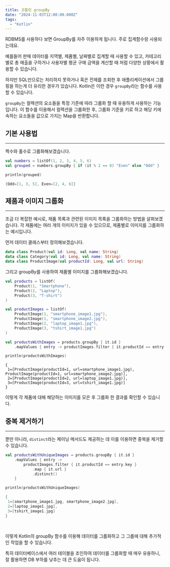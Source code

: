 ```yaml
---
title: 코틀린 groupBy
date: "2024-11-03T12:00:00.000Z"
tags:  
  - "Kotlin"
---
```


RDBMS를 사용하다 보면 GroupBy를 자주 이용하게 됩니다.
주로 집계함수랑 사용되는데요.

예를들어 판매 데이터를 지역별, 제품별, 날짜별로 집계할 때 사용할 수 있고,
카테고리별로 총 매출을 구하거나 사용자별 평균 구매 금액을 계산할 때 처럼 다양한 상황에서 활용할 수 있습니다.

하지만 SQL만으로는 처리하지 못하거나 혹은 전체를 조회한 후 애플리케이션에서 그룹핑을 하는게 더 유리한 경우가 있습니다.
Kotlin은 이런 경우 `groupBy`라는 함수를 사용할 수 있습니다.

`groupBy`는 컬렉션의 요소들을 특정 기준에 따라 그룹화 할 때 유용하게 사용하는 기능입니다.
이 함수를 이용해서 컬렉션을 그룹화한 후, 그룹화 기준을 키로 하고 해당 키에 속하는 요소들을 값으로 가지는 Map을 반환합니다.

## 기본 사용법

---

짝수와 홀수로 그룹화해보겠습니다.

```kotlin
val numbers = listOf(1, 2, 3, 4, 5, 6)
val grouped = numbers.groupBy { if (it % 2 == 0) "Even" else "Odd" }

println(grouped)
```

```kotlin
{Odd=[1, 3, 5], Even=[2, 4, 6]}
```

## 제품과 이미지 그룹화

---

조금 더 복잡한 예시로, 제품 목록과 관련된 이미지 목록을 그룹화하는 방법을 살펴보겠습니다. 각 제품에는 여러 개의 이미지가 있을 수 있으므로, 제품별로 이미지를 그룹화하는 예시입니다.

먼저 데이터 클래스부터 정의해보겠습니다.

```kotlin
data class Product(val id: Long, val name: String)
data class Category(val id: Long, val name: String)
data class ProductImage(val productId: Long, val url: String)
```

그리고 groupBy를 사용하여 제품별 이미지를 그룹화해보겠습니다.

```kotlin
val products = listOf(
    Product(1, "Smartphone"),
    Product(2, "Laptop"),
    Product(3, "T-shirt")
)

val productImages = listOf(
    ProductImage(1, "smartphone_image1.jpg"),
    ProductImage(1, "smartphone_image2.jpg"),
    ProductImage(2, "laptop_image1.jpg"),
    ProductImage(3, "tshirt_image1.jpg")
)

val productsWithImages = products.groupBy { it.id }
    .mapValues { entry -> productImages.filter { it.productId == entry.key } }

println(productsWithImages)
```

```kotlion
{
 1=[ProductImage(productId=1, url=smartphone_image1.jpg), ProductImage(productId=1, url=smartphone_image2.jpg)],
 2=[ProductImage(productId=2, url=laptop_image1.jpg)],
 3=[ProductImage(productId=3, url=tshirt_image1.jpg)]
}
```

이렇게 각 제품에 대해 해당하는 이미지를 모은 후 그룹화 한 결과를 확인할 수 있습니다.

## 중복 제거하기

---

뿐만 아니라, `distinct`라는 체이닝 메서드도 제공하는 데 이를 이용하면 중복을 제거할 수 있습니다.

```kotlin
val productsWithUniqueImages = products.groupBy { it.id }
    .mapValues { entry -> 
        productImages.filter { it.productId == entry.key }
            .map { it.url }
            .distinct()
    }

println(productsWithUniqueImages)
```

```kotlin
{
 1=[smartphone_image1.jpg, smartphone_image2.jpg], 
 2=[laptop_image1.jpg], 
 3=[tshirt_image1.jpg]
}
```


<br>

이렇게 Kotlin의 groupBy 함수를 이용해 데이터를 그룹화하고 그 그룹에 
대해 추가적인 작업을 할 수 있습니다.

특히 데이터베이스에서 여러 테이블을 조인하여 데이터를 그룹화할 때 매우 유용하니, 잘 활용하면
DB 부하를 낮추는 데 큰 도움이 됩니다.